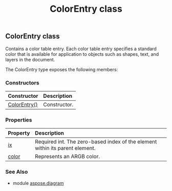 ﻿---
title: ColorEntry class
second_title: Aspose.Diagram for Python via .NET API References
description: 
type: docs
weight: 250
url: /python-net/aspose.diagram/colorentry/
is_root: false
---

## ColorEntry class

Contains a color table entry. Each color table entry specifies a standard color that is available for application to objects such as shapes, text, and layers in the document.



The ColorEntry type exposes the following members:

### Constructors
| Constructor | Description |
| :- | :- |
| [ColorEntry()](/diagram/python-net/aspose.diagram/colorentry/__init__/#) | Constructor. |


### Properties
| Property | Description |
| :- | :- |
| [ix](/diagram/python-net/aspose.diagram/colorentry/ix) | Required int. The zero-based index of the element within its parent element. |
| [color](/diagram/python-net/aspose.diagram/colorentry/color) | Represents an ARGB color. |


### See Also

* module [aspose.diagram](../)
